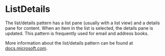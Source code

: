 # ListDetails

The list/details pattern has a list pane (usually with a list view) and a details pane for content. When an item in the list is selected, the details pane is updated. This pattern is frequently used for email and address books.

More information about the list/details pattern can be found at [docs.microsoft.com](https://docs.microsoft.com/windows/apps/design/controls/list-details).
